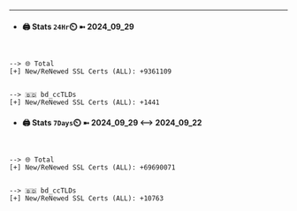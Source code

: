 

---
- #### 🖨️ **Stats** `24Hr`⏲️ ➼ 2024_09_29
```console


--> 🌐 Total
[+] New/ReNewed SSL Certs (ALL): +9361109


--> 🇧🇩 bd_ccTLDs
[+] New/ReNewed SSL Certs (ALL): +1441

```

- #### 🖨️ **Stats** `7Days`⏲️ ➼ 2024_09_29 <--> 2024_09_22
```console


--> 🌐 Total
[+] New/ReNewed SSL Certs (ALL): +69690071


--> 🇧🇩 bd_ccTLDs
[+] New/ReNewed SSL Certs (ALL): +10763

```

